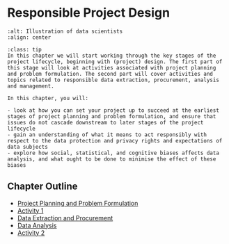 # Responsible Project Design

```{image} /images/illustrations/data-science.png
:alt: Illustration of data scientists
:align: center
```

```{admonition} Summary
:class: tip
In this chapter we will start working through the key stages of the project lifecycle, beginning with (project) design. The first part of this stage will look at activities associated with project planning and problem formulation. The second part will cover activities and topics related to responsible data extraction, procurement, analysis and management.
```

```{admonition} Learning Objectives
In this chapter, you will:

- look at how you can set your project up to succeed at the earliest stages of project planning and problem formulation, and ensure that issues do not cascade downstream to later stages of the project lifecycle 
- gain an understanding of what it means to act responsibly with respect to the data protection and privacy rights and expectations of data subjects
- explore how social, statistical, and cognitive biases affects data analysis, and what ought to be done to minimise the effect of these biases
```

## Chapter Outline

- [Project Planning and Problem Formulation](planning.md)
- [Activity 1](activity1.md)
- [Data Extraction and Procurement](data_extraction.md)
- [Data Analysis](data_analysis.ipynb)
- [Activity 2](activity2.md)
